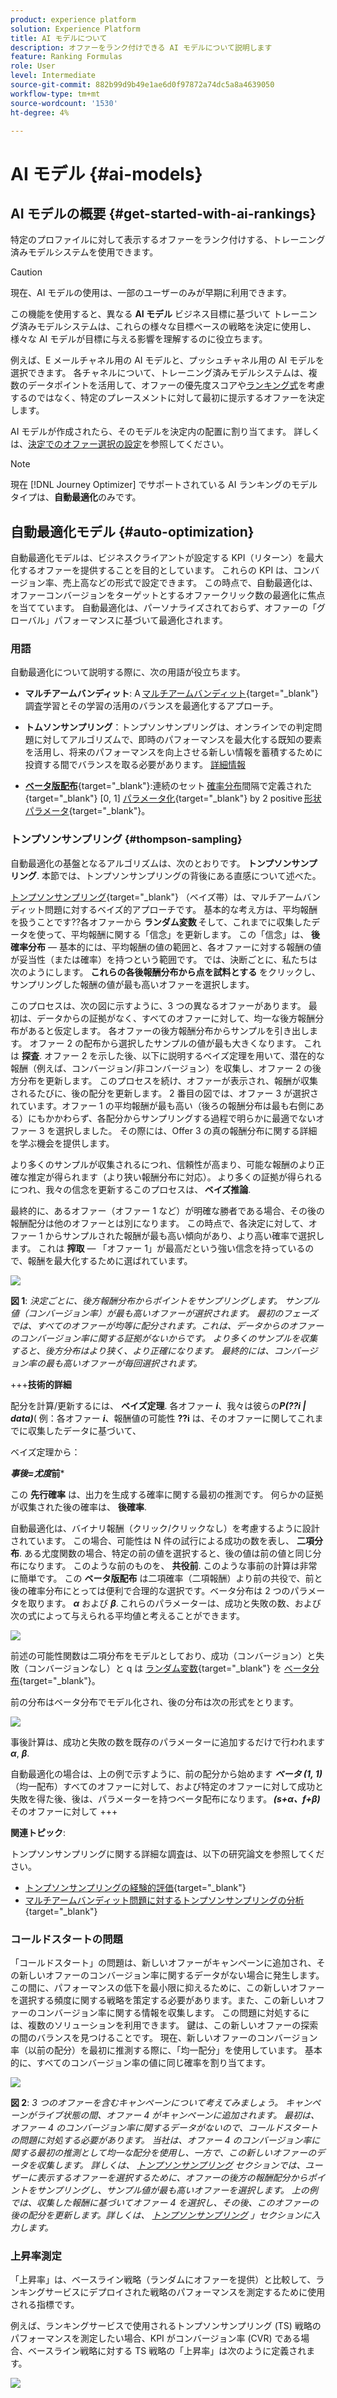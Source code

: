 ```yaml
---
product: experience platform
solution: Experience Platform
title: AI モデルについて
description: オファーをランク付けできる AI モデルについて説明します
feature: Ranking Formulas
role: User
level: Intermediate
source-git-commit: 882b99d9b49e1ae6d0f97872a74dc5a8a4639050
workflow-type: tm+mt
source-wordcount: '1530'
ht-degree: 4%

---
```


# AI モデル {#ai-models}

## AI モデルの概要 {#get-started-with-ai-rankings}

特定のプロファイルに対して表示するオファーをランク付けする、トレーニング済みモデルシステムを使用できます。

>[!CAUTION]
>
>現在、AI モデルの使用は、一部のユーザーのみが早期に利用できます。

この機能を使用すると、異なる **AI モデル** ビジネス目標に基づいて トレーニング済みモデルシステムは、これらの様々な目標ベースの戦略を決定に使用し、様々な AI モデルが目標に与える影響を理解するのに役立ちます。

例えば、E メールチャネル用の AI モデルと、プッシュチャネル用の AI モデルを選択できます。 各チャネルについて、トレーニング済みモデルシステムは、複数のデータポイントを活用して、オファーの優先度スコアや[ランキング式](create-ranking-formulas.md)を考慮するのではなく、特定のプレースメントに対して最初に提示するオファーを決定します。

AI モデルが作成されたら、そのモデルを決定内の配置に割り当てます。 詳しくは、[決定でのオファー選択の設定](../offer-activities/configure-offer-selection.md)を参照してください。

>[!NOTE]
>
>現在 [!DNL Journey Optimizer] でサポートされている AI ランキングのモデルタイプは、**自動最適化**&#x200B;のみです。

## 自動最適化モデル {#auto-optimization}

自動最適化モデルは、ビジネスクライアントが設定する KPI（リターン）を最大化するオファーを提供することを目的としています。 これらの KPI は、コンバージョン率、売上高などの形式で設定できます。 この時点で、自動最適化は、オファーコンバージョンをターゲットとするオファークリック数の最適化に焦点を当てています。 自動最適化は、パーソナライズされておらず、オファーの「グローバル」パフォーマンスに基づいて最適化されます。

### 用語

自動最適化について説明する際に、次の用語が役立ちます。

* **マルチアームバンディット**: A [マルチアームバンディット](https://en.wikipedia.org/wiki/Multi-armed_bandit){target=&quot;_blank&quot;} 調査学習とその学習の活用のバランスを最適化するアプローチ。

* **トムソンサンプリング**：トンプソンサンプリングは、オンラインでの判定問題に対してアルゴリズムで、即時のパフォーマンスを最大化する既知の要素を活用し、将来のパフォーマンスを向上させる新しい情報を蓄積するために投資する間でバランスを取る必要があります。 [詳細情報](#thompson-sampling)

* [**ベータ版配布**](https://en.wikipedia.org/wiki/Beta_distribution){target=&quot;_blank&quot;}:連続のセット [確率分布](https://en.wikipedia.org/wiki/Probability_distribution)間隔で定義された {target=&quot;_blank&quot;} [0, 1] [パラメータ化](https://en.wikipedia.org/wiki/Statistical_parameter){target=&quot;_blank&quot;} by 2 positive [形状パラメータ](https://en.wikipedia.org/wiki/Shape_parameter){target=&quot;_blank&quot;}。

### トンプソンサンプリング {#thompson-sampling}

自動最適化の基盤となるアルゴリズムは、次のとおりです。 **トンプソンサンプリング**. 本節では、トンプソンサンプリングの背後にある直感について述べた。

[トンプソンサンプリング](https://en.wikipedia.org/wiki/Thompson_sampling){target=&quot;_blank&quot;} （ベイズ帯）は、マルチアームバンディット問題に対するベイズ的アプローチです。  基本的な考え方は、平均報酬を扱うことです??各オファーから **ランダム変数** そして、これまでに収集したデータを使って、平均報酬に関する「信念」を更新します。 この「信念」は、 **後確率分布**  — 基本的には、平均報酬の値の範囲と、各オファーに対する報酬の値が妥当性（または確率）を持つという範囲です。 では、決断ごとに、私たちは次のようにします。 **これらの各後報酬分布から点を試料とする** をクリックし、サンプリングした報酬の値が最も高いオファーを選択します。

このプロセスは、次の図に示すように、3 つの異なるオファーがあります。 最初は、データからの証拠がなく、すべてのオファーに対して、均一な後方報酬分布があると仮定します。 各オファーの後方報酬分布からサンプルを引き出します。 オファー 2 の配布から選択したサンプルの値が最も大きくなります。 これは **探査**. オファー 2 を示した後、以下に説明するベイズ定理を用いて、潜在的な報酬（例えば、コンバージョン/非コンバージョン）を収集し、オファー 2 の後方分布を更新します。  このプロセスを続け、オファーが表示され、報酬が収集されるたびに、後の配分を更新します。 2 番目の図では、オファー 3 が選択されています。オファー 1 の平均報酬が最も高い（後ろの報酬分布は最も右側にある）にもかかわらず、各配分からサンプリングする過程で明らかに最適でないオファー 3 を選択しました。 その際には、Offer 3 の真の報酬分布に関する詳細を学ぶ機会を提供します。

より多くのサンプルが収集されるにつれ、信頼性が高まり、可能な報酬のより正確な推定が得られます（より狭い報酬分布に対応）。 より多くの証拠が得られるにつれ、我々の信念を更新するこのプロセスは、 **ベイズ推論**.

最終的に、あるオファー（オファー 1 など）が明確な勝者である場合、その後の報酬配分は他のオファーとは別になります。 この時点で、各決定に対して、オファー 1 からサンプルされた報酬が最も高い傾向があり、より高い確率で選択します。 これは **搾取**  — 「オファー 1」が最高だという強い信念を持っているので、報酬を最大化するために選ばれています。

![](../assets/ai-ranking-thompson-sampling.png)

**図 1**: *決定ごとに、後方報酬分布からポイントをサンプリングします。 サンプル値（コンバージョン率）が最も高いオファーが選択されます。 最初のフェーズでは、すべてのオファーが均等に配分されます。これは、データからのオファーのコンバージョン率に関する証拠がないからです。 より多くのサンプルを収集すると、後方分布はより狭く、より正確になります。 最終的には、コンバージョン率の最も高いオファーが毎回選択されます。*

<!--
![](../assets/ai-ranking-thompson-sampling-initial.png)
![](../assets/ai-ranking-thompson-sampling-intermediate.png)
![](../assets/ai-ranking-thompson-sampling-ultimate.png)
-->

+++**技術的詳細**

配分を計算/更新するには、 **ベイズ定理**. 各オファー ***i***、我々は彼らの***P(??i | data)***( 例：各オファー ***i***、報酬値の可能性 **??i** は、そのオファーに関してこれまでに収集したデータに基づいて、

ベイズ定理から：

***事後=尤度*前***

この **先行確率** は、出力を生成する確率に関する最初の推測です。 何らかの証拠が収集された後の確率は、 **後確率**. 

自動最適化は、バイナリ報酬（クリック/クリックなし）を考慮するように設計されています。 この場合、可能性は N 件の試行による成功の数を表し、 **二項分布**. ある尤度関数の場合、特定の前の値を選択すると、後の値は前の値と同じ分布になります。 このような前のものを、 **共役前**. このような事前の計算は非常に簡単です。 この **ベータ版配布** は二項確率（二項報酬）より前の共役で、前と後の確率分布にとっては便利で合理的な選択です。ベータ分布は 2 つのパラメータを取ります。 ***α*** および ***β***. これらのパラメーターは、成功と失敗の数、および次の式によって与えられる平均値と考えることができます。

![](../assets/ai-ranking-beta-distribution.png)

前述の可能性関数は二項分布をモデルとしており、成功（コンバージョン）と失敗（コンバージョンなし）と q は [ランダム変数](https://en.wikipedia.org/wiki/Random_variable){target=&quot;_blank&quot;} を [ベータ分布](https://en.wikipedia.org/wiki/Beta_distribution){target=&quot;_blank&quot;}。

前の分布はベータ分布でモデル化され、後の分布は次の形式をとります。

![](../assets/ai-ranking-posterior-distribution.svg)

事後計算は、成功と失敗の数を既存のパラメーターに追加するだけで行われます ***α***, ***β***.

自動最適化の場合は、上の例で示すように、前の配分から始めます ***ベータ (1, 1)*** （均一配布）すべてのオファーに対して、および特定のオファーに対して成功と失敗を得た後、後は、パラメーターを持つベータ配布になります。 ***(s+α、f+β)*** そのオファーに対して
+++

**関連トピック**:

トンプソンサンプリングに関する詳細な調査は、以下の研究論文を参照してください。
* [トンプソンサンプリングの経験的評価](https://proceedings.neurips.cc/paper/2011/file/e53a0a2978c28872a4505bdb51db06dc-Paper.pdf){target=&quot;_blank&quot;}
* [マルチアームバンディット問題に対するトンプソンサンプリングの分析](http://proceedings.mlr.press/v23/agrawal12/agrawal12.pdf){target=&quot;_blank&quot;}

### コールドスタートの問題

「コールドスタート」の問題は、新しいオファーがキャンペーンに追加され、その新しいオファーのコンバージョン率に関するデータがない場合に発生します。 この間に、パフォーマンスの低下を最小限に抑えるために、この新しいオファーを選択する頻度に関する戦略を策定する必要があります。また、この新しいオファーのコンバージョン率に関する情報を収集します。 この問題に対処するには、複数のソリューションを利用できます。 鍵は、この新しいオファーの探索の間のバランスを見つけることです。 現在、新しいオファーのコンバージョン率（以前の配分）を最初に推測する際に、「均一配分」を使用しています。 基本的に、すべてのコンバージョン率の値に同じ確率を割り当てます。


![](../assets/ai-ranking-cold-start-strategies.png)

**図 2**: *3 つのオファーを含むキャンペーンについて考えてみましょう。 キャンペーンがライブ状態の間、オファー 4 がキャンペーンに追加されます。 最初は、オファー 4 のコンバージョン率に関するデータがないので、コールドスタートの問題に対処する必要があります。 当社は、オファー 4 のコンバージョン率に関する最初の推測として均一な配分を使用し、一方で、この新しいオファーのデータを収集します。 詳しくは、 [トンプソンサンプリング](#thompson-sampling) セクションでは、ユーザーに表示するオファーを選択するために、オファーの後方の報酬配分からポイントをサンプリングし、サンプル値が最も高いオファーを選択します。 上の例では、収集した報酬に基づいてオファー 4 を選択し、その後、このオファーの後の配分を更新します。詳しくは、 [トンプソンサンプリング](#thompson-sampling) 」セクションに入力します。*

### 上昇率測定

「上昇率」は、ベースライン戦略（ランダムにオファーを提供）と比較して、ランキングサービスにデプロイされた戦略のパフォーマンスを測定するために使用される指標です。

例えば、ランキングサービスで使用されるトンプソンサンプリング (TS) 戦略のパフォーマンスを測定したい場合、KPI がコンバージョン率 (CVR) である場合、ベースライン戦略に対する TS 戦略の「上昇率」は次のように定義されます。

![](../assets/ai-ranking-lift.png)

